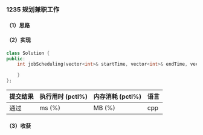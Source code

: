 ### 1235 规划兼职工作

#### （1）思路

#### （2）实现

```cpp
class Solution {
public:
    int jobScheduling(vector<int>& startTime, vector<int>& endTime, vector<int>& profit) {

    }
};
```

| 提交结果 | 执行用时 (pctl%) | 内存消耗 (pctl%) | 语言 |
|:---------|:-----------------|:-----------------|:-----|
| 通过     |  ms (%)   |  MB (%)  | cpp  |

#### （3）收获
